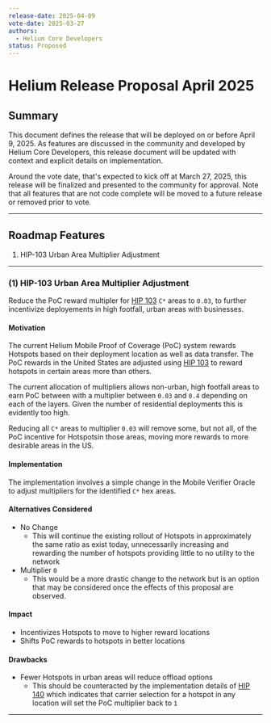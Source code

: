 ```yaml
---
release-date: 2025-04-09
vote-date: 2025-03-27
authors:
  - Helium Core Developers
status: Proposed
---
```


# Helium Release Proposal April 2025

## Summary

This document defines the release that will be deployed on or before April 9, 2025. As features are discussed in the community and developed by Helium Core Developers, this release document will be updated with context and explicit details on implementation.

Around the vote date, that's expected to kick off at March 27, 2025, this release will be finalized and presented to the community for approval. Note that all features that are not code complete will be moved to a future release or removed prior to vote.

---

## Roadmap Features

1. HIP-103 Urban Area Multiplier Adjustment

---

### (1) HIP-103 Urban Area Multiplier Adjustment

Reduce the PoC reward multipler for [HIP 103][hip-103] `C*` areas to `0.03`, to further incentivize deployements in high footfall, urban areas with businesses.


#### Motivation

The current Helium Mobile Proof of Coverage (PoC) system rewards Hotspots based on their deployment location as well as data transfer. The PoC rewards in the United States are adjusted using [HIP 103][hip-103] to reward hotspots in certain areas more than others.

The current allocation of multipliers allows non-urban, high footfall areas to earn PoC between with a multiplier between `0.03` and `0.4` depending on each of the layers. Given the number of residential deployments this is evidently too high.

Reducing all `C*` areas to multiplier `0.03` will remove some, but not all, of the PoC incentive for Hotspotsin those areas, moving more rewards to more desirable areas in the US.

#### Implementation

The implementation involves a simple change in the Mobile Verifier Oracle to adjust multipliers for the identified `C*` hex areas.

#### Alternatives Considered

* No Change
  - This will continue the existing rollout of Hotspots in approximately the same ratio as exist today, unnecessarily increasing and rewarding the number of hotspots providing little to no utility to the network
* Multiplier `0`
  - This would be a more drastic change to the network but is an option that may be considered once the effects of this proposal are observed.

#### Impact

* Incentivizes Hotspots to move to higher reward locations
* Shifts PoC rewards to hotspots in better locations

#### Drawbacks

* Fewer Hotspots in urban areas will reduce offload options
  - This should be counteracted by the implementation details of [HIP 140][hip-140] which indicates that carrier selection for a hotspot in any location will set the PoC multiplier back to `1`

---

[hip-103]: https://github.com/helium/HIP/blob/main/0139-phase-out-cbrs.md
[hip-140]:  https://github.com/helium/HIP/blob/main/0140-adjust-service-provider-boost-qualifiers.md
